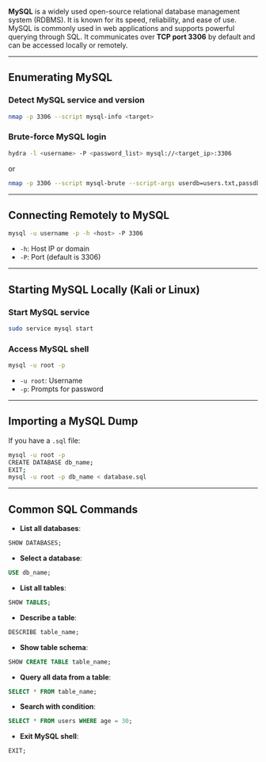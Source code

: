 **MySQL** is a widely used open-source relational database management system (RDBMS). It is known for its speed, reliability, and ease of use. MySQL is commonly used in web applications and supports powerful querying through SQL. It communicates over **TCP port 3306** by default and can be accessed locally or remotely.

---

## Enumerating MySQL 

### Detect MySQL service and version

```bash
nmap -p 3306 --script mysql-info <target>
```

### Brute-force MySQL login
```bash
hydra -l <username> -P <password_list> mysql://<target_ip>:3306
```

or

```bash
nmap -p 3306 --script mysql-brute --script-args userdb=users.txt,passdb=pass.txt <target>
```


---

## Connecting Remotely to MySQL

```bash
mysql -u username -p -h <host> -P 3306
```

- `-h`: Host IP or domain
- `-P`: Port (default is 3306)


---

## Starting MySQL Locally (Kali or Linux)

### Start MySQL service

```bash
sudo service mysql start
```

### Access MySQL shell

```bash
mysql -u root -p
```

- `-u root`: Username
- `-p`: Prompts for password

---

## Importing a MySQL Dump

If you have a `.sql` file:

```bash
mysql -u root -p
CREATE DATABASE db_name;
EXIT;
mysql -u root -p db_name < database.sql
```

---

## Common SQL Commands

- **List all databases**:

```sql
SHOW DATABASES;
```

- **Select a database**:

```sql
USE db_name;
```

- **List all tables**:

```sql
SHOW TABLES;
```

- **Describe a table**:

```sql
DESCRIBE table_name;
```

- **Show table schema**:

```sql
SHOW CREATE TABLE table_name;
```

- **Query all data from a table**:

```sql
SELECT * FROM table_name;
```

- **Search with condition**:

```sql
SELECT * FROM users WHERE age = 30;
```

- **Exit MySQL shell**:

```sql
EXIT;
```



